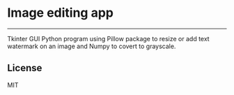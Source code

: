 # Image editing app
***
Tkinter GUI Python program using Pillow package to resize or add text watermark on an image and Numpy to covert to grayscale.

## License
MIT
